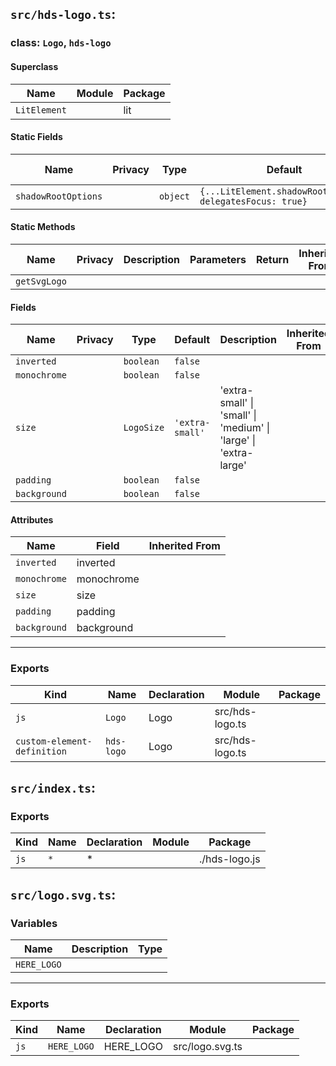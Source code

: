 ## `src/hds-logo.ts`:

### class: `Logo`, `hds-logo`

#### Superclass

| Name         | Module | Package |
| ------------ | ------ | ------- |
| `LitElement` |        | lit     |

#### Static Fields

| Name                | Privacy | Type     | Default                                                   | Description | Inherited From |
| ------------------- | ------- | -------- | --------------------------------------------------------- | ----------- | -------------- |
| `shadowRootOptions` |         | `object` | `{...LitElement.shadowRootOptions, delegatesFocus: true}` |             |                |

#### Static Methods

| Name         | Privacy | Description | Parameters | Return | Inherited From |
| ------------ | ------- | ----------- | ---------- | ------ | -------------- |
| `getSvgLogo` |         |             |            |        |                |

#### Fields

| Name         | Privacy | Type       | Default         | Description                                                      | Inherited From |
| ------------ | ------- | ---------- | --------------- | ---------------------------------------------------------------- | -------------- |
| `inverted`   |         | `boolean`  | `false`         |                                                                  |                |
| `monochrome` |         | `boolean`  | `false`         |                                                                  |                |
| `size`       |         | `LogoSize` | `'extra-small'` | 'extra-small' \| 'small' \| 'medium' \| 'large' \| 'extra-large' |                |
| `padding`    |         | `boolean`  | `false`         |                                                                  |                |
| `background` |         | `boolean`  | `false`         |                                                                  |                |

#### Attributes

| Name         | Field      | Inherited From |
| ------------ | ---------- | -------------- |
| `inverted`   | inverted   |                |
| `monochrome` | monochrome |                |
| `size`       | size       |                |
| `padding`    | padding    |                |
| `background` | background |                |

<hr/>

### Exports

| Kind                        | Name       | Declaration | Module          | Package |
| --------------------------- | ---------- | ----------- | --------------- | ------- |
| `js`                        | `Logo`     | Logo        | src/hds-logo.ts |         |
| `custom-element-definition` | `hds-logo` | Logo        | src/hds-logo.ts |         |

## `src/index.ts`:

### Exports

| Kind | Name | Declaration | Module | Package       |
| ---- | ---- | ----------- | ------ | ------------- |
| `js` | `*`  | \*          |        | ./hds-logo.js |

## `src/logo.svg.ts`:

### Variables

| Name        | Description | Type |
| ----------- | ----------- | ---- |
| `HERE_LOGO` |             |      |

<hr/>

### Exports

| Kind | Name        | Declaration | Module          | Package |
| ---- | ----------- | ----------- | --------------- | ------- |
| `js` | `HERE_LOGO` | HERE\_LOGO  | src/logo.svg.ts |         |
